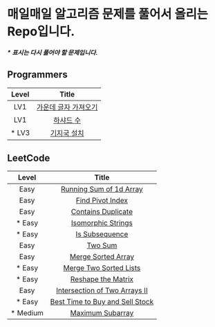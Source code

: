 # 매일매일 알고리즘 문제를 풀어서 올리는 Repo입니다.

##### \* 표시는 다시 풀어야 할 문제입니다.

## Programmers

| Level  |                                                                                          Title                                                                                          |
| :----: | :-------------------------------------------------------------------------------------------------------------------------------------------------------------------------------------: |
|  LV1   | [가운데 글자 가져오기](https://github.com/Anjiwoong/Algorithm_TIL/blob/main/Programmers/LV1/%EA%B0%80%EC%9A%B4%EB%8D%B0%20%EA%B8%80%EC%9E%90%20%EA%B0%80%EC%A0%B8%EC%98%A4%EA%B8%B0.js) |
|  LV1   |                              [하샤드 수](https://github.com/Anjiwoong/Algorithm_TIL/blob/main/Programmers/LV1/%ED%95%98%EC%83%A4%EB%93%9C%20%EC%88%98.js)                               |
| \* LV3 |                           [기지국 설치](https://github.com/Anjiwoong/Algorithm/blob/main/Programmers/LV3/%EA%B8%B0%EC%A7%80%EA%B5%AD%20%EC%84%A4%EC%B9%98.js)                           |

## LeetCode

|   Level   |                                                                      Title                                                                       |
| :-------: | :----------------------------------------------------------------------------------------------------------------------------------------------: |
|   Easy    |         [Running Sum of 1d Array](https://github.com/Anjiwoong/Algorithm_TIL/blob/main/LeetCode/Easy/Running%20Sum%20of%201d%20Array.js)         |
|   Easy    |                  [Find Pivot Index](https://github.com/Anjiwoong/Algorithm_TIL/blob/main/LeetCode/Easy/Find%20Pivot%20Index.js)                  |
|   Easy    |                 [Contains Duplicate](https://github.com/Anjiwoong/Algorithm_TIL/blob/main/LeetCode/Easy/Contains%20Duplicate.js)                 |
|  \* Easy  |                 [Isomorphic Strings](https://github.com/Anjiwoong/Algorithm/blob/main/LeetCode/Easy/%20Isomorphic%20Strings.js)                  |
|  \* Easy  |                       [Is Subsequence](https://github.com/Anjiwoong/Algorithm/blob/main/LeetCode/Easy/Is%20Subsequence.js)                       |
|   Easy    |                              [Two Sum](https://github.com/Anjiwoong/Algorithm/blob/main/LeetCode/Easy/Two%20Sum.js)                              |
|   Easy    |                  [Merge Sorted Array](https://github.com/Anjiwoong/Algorithm/blob/main/LeetCode/Easy/Merge%20Sorted%20Array.js)                  |
|  \* Easy  |           [Merge Two Sorted Lists](https://github.com/Anjiwoong/Algorithm/blob/main/LeetCode/Easy/%20Merge%20Two%20Sorted%20Lists.js)            |
|  \* Easy  |                                                              [Reshape the Matrix](https://github.com/Anjiwoong/Algorithm/blob/main/LeetCode/Easy/Reshape%20the%20Matrix.js)                                                              |
|   Easy    |     [Intersection of Two Arrays II](https://github.com/Anjiwoong/Algorithm/blob/main/LeetCode/Easy/Intersection%20of%20Two%20Arrays%20II.js)     |
|  \* Easy  | [Best Time to Buy and Sell Stock](https://github.com/Anjiwoong/Algorithm/blob/main/LeetCode/Easy/Best%20Time%20to%20Buy%20and%20Sell%20Stock.js) |
| \* Medium |                  [Maximum Subarray](https://github.com/Anjiwoong/Algorithm_TIL/blob/main/LeetCode/Medium/Maximum%20Subarray.js)                  |
